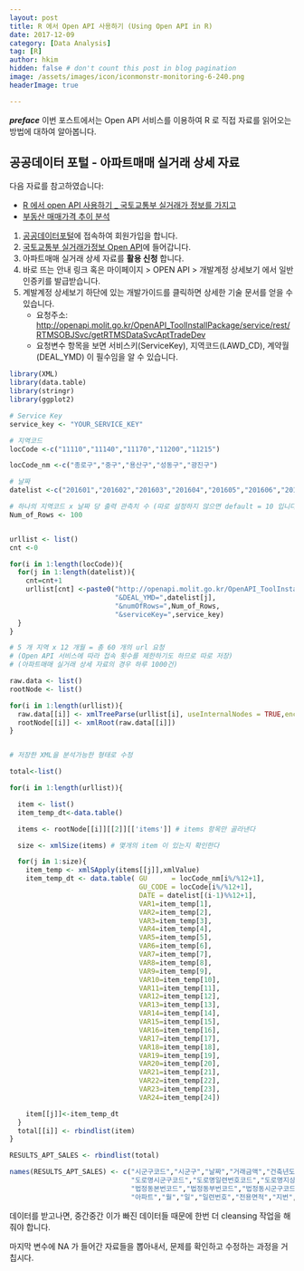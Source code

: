 ```yaml
---
layout: post  
title: R 에서 Open API 사용하기 (Using Open API in R)  
date: 2017-12-09  
category: [Data Analysis]  
tag: [R]  
author: hkim  
hidden: false # don't count this post in blog pagination  
image: /assets/images/icon/iconmonstr-monitoring-6-240.png
headerImage: true

---
```


***preface*** 이번 포스트에서는 Open API 서비스를 이용하여 R 로 직접 자료를 읽어오는 방법에 대하여 알아봅니다.


## 공공데이터 포털 - 아파트매매 실거래 상세 자료

다음 자료를 참고하였습니다:  
- [R 에서 open API 사용하기 _ 국토교통부 실거래가 정보를 가지고](http://blog.naver.com/PostView.nhn?blogId=juhy9212&logNo=221007989739&categoryNo=0&parentCategoryNo=0&viewDate=&currentPage=1&postListTopCurrentPage=1&from=postView)
- [부동산 매매가격 추이 분석](http://www.rpubs.com/lth1011/246453)

1. [공공데이터포털](https://www.data.go.kr/)에 접속하여 회원가입을 합니다.  
2. [국토교통부 실거래가정보 Open API](https://www.data.go.kr/dataset/3050988/openapi.do)에 들어갑니다.  
3. 아파트매매 실거래 상세 자료를 **활용 신청** 합니다.  
4. 바로 뜨는 안내 링크 혹은 마이페이지 > OPEN API > 개발계정 상세보기 에서 일반 인증키를 발급받습니다.  
5. 계발계정 상세보기 하단에 있는 개발가이드를 클릭하면 상세한 기술 문서를 얻을 수 있습니다.  
   - 요청주소: http://openapi.molit.go.kr/OpenAPI_ToolInstallPackage/service/rest/RTMSOBJSvc/getRTMSDataSvcAptTradeDev
   - 요청변수 항목을 보면 서비스키(ServiceKey), 지역코드(LAWD_CD), 계약월(DEAL_YMD) 이 필수임을 알 수 있습니다.


```r
library(XML)
library(data.table)
library(stringr)
library(ggplot2)

# Service Key
service_key <- "YOUR_SERVICE_KEY"

# 지역코드
locCode <-c("11110","11140","11170","11200","11215")

locCode_nm <-c("종로구","중구","용산구","성동구","광진구")

# 날짜
datelist <-c("201601","201602","201603","201604","201605","201606","201607","201608","201609","201610","201611","201612")

# 하나의 지역코드 x 날짜 당 출력 관측치 수 (따로 설정하지 않으면 default = 10 입니다)
Num_of_Rows <- 100


urllist <- list()
cnt <-0

for(i in 1:length(locCode)){
  for(j in 1:length(datelist)){
    cnt=cnt+1
    urllist[cnt] <-paste0("http://openapi.molit.go.kr/OpenAPI_ToolInstallPackage/service/rest/RTMSOBJSvc/getRTMSDataSvcAptTradeDev?LAWD_CD=",locCode[i],
                          "&DEAL_YMD=",datelist[j],
                          "&numOfRows=",Num_of_Rows,
                          "&serviceKey=",service_key)
  }
}

# 5 개 지역 x 12 개월 = 총 60 개의 url 요청
# (Open API 서비스에 따라 접속 횟수를 제한하기도 하므로 따로 저장)
# (아파트매매 실거래 상세 자료의 경우 하루 1000건)

raw.data <- list()
rootNode <- list()

for(i in 1:length(urllist)){
  raw.data[[i]] <- xmlTreeParse(urllist[i], useInternalNodes = TRUE,encoding = "utf-8") # 생성한 URL 대로 XML 을 요청한다
  rootNode[[i]] <- xmlRoot(raw.data[[i]])
}


# 저장한 XML을 분석가능한 형태로 수정

total<-list()

for(i in 1:length(urllist)){

  item <- list()
  item_temp_dt<-data.table()

  items <- rootNode[[i]][[2]][['items']] # items 항목만 골라낸다

  size <- xmlSize(items) # 몇개의 item 이 있는지 확인한다

  for(j in 1:size){
    item_temp <- xmlSApply(items[[j]],xmlValue)
    item_temp_dt <- data.table( GU      = locCode_nm[i%/%12+1],
                                GU_CODE = locCode[i%/%12+1],
                                DATE = datelist[(i-1)%%12+1],
                                VAR1=item_temp[1],
                                VAR2=item_temp[2],
                                VAR3=item_temp[3],
                                VAR4=item_temp[4],
                                VAR5=item_temp[5],
                                VAR6=item_temp[6],
                                VAR7=item_temp[7],
                                VAR8=item_temp[8],
                                VAR9=item_temp[9],
                                VAR10=item_temp[10],
                                VAR11=item_temp[11],
                                VAR12=item_temp[12],
                                VAR13=item_temp[13],
                                VAR14=item_temp[14],
                                VAR15=item_temp[15],
                                VAR16=item_temp[16],
                                VAR17=item_temp[17],
                                VAR18=item_temp[18],
                                VAR19=item_temp[19],
                                VAR20=item_temp[20],
                                VAR21=item_temp[21],
                                VAR22=item_temp[22],
                                VAR23=item_temp[23],
                                VAR24=item_temp[24])

    item[[j]]<-item_temp_dt
  }
  total[[i]] <- rbindlist(item)
}

RESULTS_APT_SALES <- rbindlist(total)

names(RESULTS_APT_SALES) <- c("시군구코드","시군구","날짜","거래금액","건축년도","년","도로명","도로명건물본번호코드","도로명건물부번호코드",
                              "도로명시군구코드","도로명일련번호코드","도로명지상지하코드","도로명코드","법정동",
                              "법정동본번코드","법정동부번코드","법정동시군구코드","법정도읍면동코드","법정동지번코드",
                              "아파트","월","일","일련번호","전용면적","지번","지역코드","층")
```

데이터를 받고나면, 중간중간 이가 빠진 데이터들 때문에 한번 더 cleansing 작업을 해줘야 합니다.

마지막 변수에 NA 가 들어간 자료들을 뽑아내서, 문제를 확인하고 수정하는 과정을 거칩시다.
